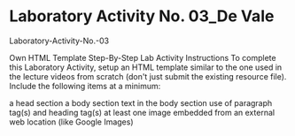 # Laboratory Activity No. 03_De Vale

Laboratory-Activity-No.-03

Own HTML Template 
Step-By-Step Lab Activity Instructions 
To complete this Laboratory Activity, setup an HTML template similar to the one used in the lecture videos from scratch (don't just submit the existing resource file). Include the following items at a minimum:

a head section 
a body section 
text in the body section 
use of paragraph tag(s) and heading tag(s) 
at least one image embedded from an external web location (like Google Images)
